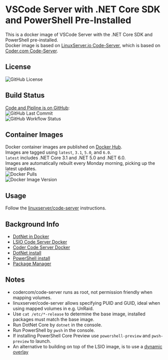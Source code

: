 # VSCode Server with .NET Core SDK and PowerShell Pre-Installed

This is a docker image of VSCode Server with the .NET Core SDK and PowerShell pre-installed.  
Docker image is based on [LinuxServer.io Code-Server](https://github.com/linuxserver/docker-code-server), which is based on [Coder.com Code-Server](https://github.com/cdr/code-server).  

## License

![GitHub License](https://img.shields.io/github/license/ptr727/VSCode-Server-DotNetCore)  

## Build Status

[Code and Pipline is on GitHub](https://github.com/ptr727/VSCode-Server-DotNetCore):  
![GitHub Last Commit](https://img.shields.io/github/last-commit/ptr727/VSCode-Server-DotNetCore?logo=github)  
![GitHub Workflow Status](https://img.shields.io/github/workflow/status/ptr727/VSCode-Server-DotNetCore/Build%20and%20Publish%20Docker%20Images?logo=github)

## Container Images

Docker container images are published on [Docker Hub](https://hub.docker.com/r/ptr727/vscode-server-dotnetcore).  
Images are tagged using `latest`, `3.1`, `5.0`, and `6.0`.  
`latest` includes .NET Core 3.1 and .NET 5.0 and .NET 6.0.  
Images are automatically rebuilt every Monday morning, picking up the latest updates.  
![Docker Pulls](https://img.shields.io/docker/pulls/ptr727/vscode-server-dotnetcore?logo=docker)  
![Docker Image Version](https://img.shields.io/docker/v/ptr727/vscode-server-dotnetcore/latest?logo=docker)

## Usage

Follow the [linuxserver/code-server](https://hub.docker.com/r/linuxserver/code-server) instructions.

## Background Info

- [DotNet in Docker](https://github.com/dotnet/dotnet-docker/blob/master/3.0/sdk/bionic/amd64/Dockerfile)
- [LSIO Code Server Docker](https://github.com/linuxserver/docker-code-server/blob/master/Dockerfile)
- [Coder Code Server Docker](https://github.com/cdr/code-server/blob/master/Dockerfile)
- [DotNet install](https://docs.microsoft.com/en-us/dotnet/core/install/linux-package-manager-ubuntu-1804)
- [PowerShell install](https://docs.microsoft.com/en-us/powershell/scripting/install/installing-powershell-core-on-linux?view=powershell-7#ubuntu-1804)
- [Package Manager](https://dotnet.microsoft.com/download/linux-package-manager/ubuntu18-04/sdk-current)

## Notes

- codercom/code-server runs as root, not permission friendly when mapping volumes.
- linuxserver/code-server allows specifying PUID and GUID, ideal when using mapped volumes in e.g. UnRaid.
- Use `cat /etc/*-release` to determine the base image, installed packages must match the base image.
- Run DotNet Core by `dotnet` in the console.
- Run PowerShell by `pwsh` in the console.
- If installing PowerShell Core Preview use `powershell-preview` and `pwsh-preview` to launch.
- An alternative to building on top of the LSIO image, is to use a [dynamic overlay](https://blog.linuxserver.io/2019/09/14/customizing-our-containers/)
